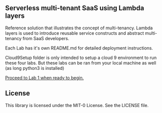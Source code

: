 ## Serverless multi-tenant SaaS using Lambda layers

Reference solution that illustrates the concept of multi-tenancy. Lambda layers is used to introduce reusable service constructs and abstract multi-tenancy from SaaS developers.

Each Lab has it's own README.md for detailed deployment instructions.

Cloud9Setup folder is only intended to setup a cloud 9 environment to run these four labs. But these labs can be ran from your local machine as well (as long python3 is installed)

[Proceed to Lab 1 when ready to begin.](../tree/master/Lab1)

## License

This library is licensed under the MIT-0 License. See the LICENSE file.